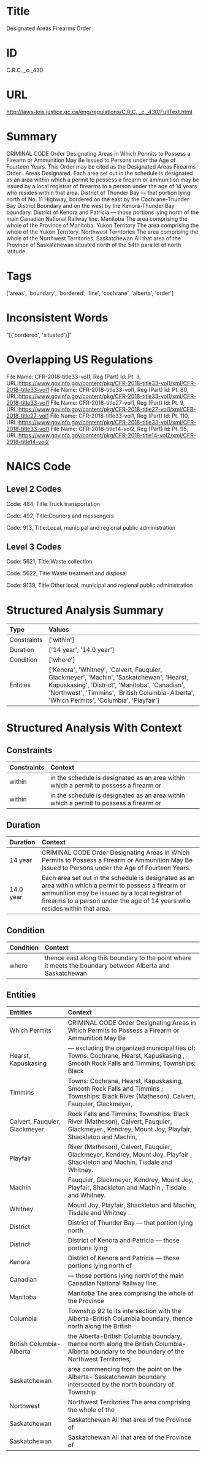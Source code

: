 # Title
Designated Areas Firearms Order


# ID
C.R.C.,_c._430

# URL
http://laws-lois.justice.gc.ca/eng/regulations/C.R.C.,_c._430/FullText.html


# Summary
CRIMINAL CODE Order Designating Areas in Which Permits to Possess a Firearm or Ammunition May Be Issued to Persons under the Age of Fourteen Years.
This Order may be cited as the  Designated Areas Firearms Order .
Areas Designated.
Each area set out in the schedule is designated as an area within which a permit to possess a firearm or ammunition may be issued by a local registrar of firearms to a person under the age of 14 years who resides within that area.
District of Thunder Bay  — that portion lying north of No. 11 Highway, bordered on the east by the Cochrane-Thunder Bay District Boundary and on the west by the Kenora-Thunder Bay boundary.
District of Kenora and Patricia  — those portions lying north of the main Canadian National Railway line.
Manitoba The area comprising the whole of the Province of Manitoba.
Yukon Territory The area comprising the whole of the Yukon Territory.
Northwest Territories The area comprising the whole of the Northwest Territories.
Saskatchewan All that area of the Province of Saskatchewan situated north of the 54th parallel of north latitude.


# Tags
['areas', 'boundary', 'bordered', 'line', 'cochrane', 'alberta', 'order']


# Inconsistent Words
"[('bordered', 'situated')]"


# Overlapping US Regulations
File Name: CFR-2018-title33-vol1, Reg (Part) Id: Pt. 3, URL:https://www.govinfo.gov/content/pkg/CFR-2018-title33-vol1/xml/CFR-2018-title33-vol1
File Name: CFR-2018-title33-vol1, Reg (Part) Id: Pt. 80, URL:https://www.govinfo.gov/content/pkg/CFR-2018-title33-vol1/xml/CFR-2018-title33-vol1
File Name: CFR-2018-title27-vol1, Reg (Part) Id: Pt. 9, URL:https://www.govinfo.gov/content/pkg/CFR-2018-title27-vol1/xml/CFR-2018-title27-vol1
File Name: CFR-2018-title33-vol1, Reg (Part) Id: Pt. 110, URL:https://www.govinfo.gov/content/pkg/CFR-2018-title33-vol1/xml/CFR-2018-title33-vol1
File Name: CFR-2018-title14-vol2, Reg (Part) Id: Pt. 95, URL:https://www.govinfo.gov/content/pkg/CFR-2018-title14-vol2/xml/CFR-2018-title14-vol2



# NAICS Code
## Level 2 Codes
Code: 484, Title:Truck transportation

Code: 492, Title:Couriers and messengers

Code: 913, Title:Local, municipal and regional public administration




## Level 3 Codes
Code: 5621, Title:Waste collection

Code: 5622, Title:Waste treatment and disposal

Code: 9139, Title:Other local, municipal and regional public administration







# Structured Analysis Summary
| Type        | Values                                                                                                                                                                                                                                   |
|:------------|:-----------------------------------------------------------------------------------------------------------------------------------------------------------------------------------------------------------------------------------------|
| Constraints | ['within']                                                                                                                                                                                                                               |
| Duration    | ['14 year', '14.0 year']                                                                                                                                                                                                                 |
| Condition   | ['where']                                                                                                                                                                                                                                |
| Entities    | ['Kenora', 'Whitney', 'Calvert, Fauquier, Glackmeyer', 'Machin', 'Saskatchewan', 'Hearst, Kapuskasing', 'District', 'Manitoba', 'Canadian', 'Northwest', 'Timmins', 'British Columbia-Alberta', 'Which Permits', 'Columbia', 'Playfair'] |


# Structured Analysis With Context
 


## Constraints
| Constraints   | Context                                                                                |
|:--------------|:---------------------------------------------------------------------------------------|
| within        | in the schedule is designated as an area within which a permit to possess a firearm or |
| within        | in the schedule is designated as an area within which a permit to possess a firearm or |


## Duration
| Duration   | Context                                                                                                                                                                                                                                |
|:-----------|:---------------------------------------------------------------------------------------------------------------------------------------------------------------------------------------------------------------------------------------|
| 14 year    | CRIMINAL CODE Order Designating Areas in Which Permits to Possess a Firearm or Ammunition May Be Issued to Persons under the Age of Fourteen Years.                                                                                    |
| 14.0 year  | Each area set out in the schedule is designated as an area within which a permit to possess a firearm or ammunition may be issued by a local registrar of firearms to a person under the age of 14 years who resides within that area. |


## Condition
| Condition   | Context                                                                                                   |
|:------------|:----------------------------------------------------------------------------------------------------------|
| where       | thence east along this boundary to the point where it meets the boundary between Alberta and Saskatchewan |


## Entities
| Entities                      | Context                                                                                                                                         |
|:------------------------------|:------------------------------------------------------------------------------------------------------------------------------------------------|
| Which Permits                 | CRIMINAL CODE Order Designating Areas in  Which Permits to Possess a Firearm or Ammunition May Be                                               |
| Hearst, Kapuskasing           | — excluding the organized municipalities of: Towns: Cochrane, Hearst, Kapuskasing , Smooth Rock Falls and Timmins; Townships: Black             |
| Timmins                       | Towns: Cochrane, Hearst, Kapuskasing, Smooth Rock Falls and Timmins ; Townships: Black River (Matheson), Calvert, Fauquier, Glackmeyer,         |
| Calvert, Fauquier, Glackmeyer | Rock Falls and Timmins; Townships: Black River (Matheson), Calvert, Fauquier, Glackmeyer , Kendrey, Mount Joy, Playfair, Shackleton and Machin, |
| Playfair                      | River (Matheson), Calvert, Fauquier, Glackmeyer, Kendrey, Mount Joy, Playfair , Shackleton and Machin, Tisdale and Whitney.                     |
| Machin                        | Fauquier, Glackmeyer, Kendrey, Mount Joy, Playfair, Shackleton and Machin , Tisdale and Whitney.                                                |
| Whitney                       | Mount Joy, Playfair, Shackleton and Machin, Tisdale and Whitney .                                                                               |
| District                      | District of Thunder Bay — that portion lying north                                                                                              |
| District                      | District of Kenora and Patricia — those portions lying                                                                                          |
| Kenora                        | District of  Kenora and Patricia — those portions lying north of                                                                                |
| Canadian                      | — those portions lying north of the main Canadian  National Railway line.                                                                       |
| Manitoba                      | Manitoba The area comprising the whole of the Province                                                                                          |
| Columbia                      | Township 92 to its intersection with the Alberta-British Columbia  boundary, thence north along the British                                     |
| British Columbia-Alberta      | the Alberta-British Columbia boundary, thence north along the British Columbia-Alberta boundary to the boundary of the Northwest Territories,   |
| Saskatchewan                  | area commencing from the point on the Alberta- Saskatchewan boundary intersected by the north boundary of Township                              |
| Northwest                     | Northwest  Territories The area comprising the whole of the                                                                                     |
| Saskatchewan                  | Saskatchewan  All that area of the Province of                                                                                                  |
| Saskatchewan                  | Saskatchewan  All that area of the Province of                                                                                                  |


